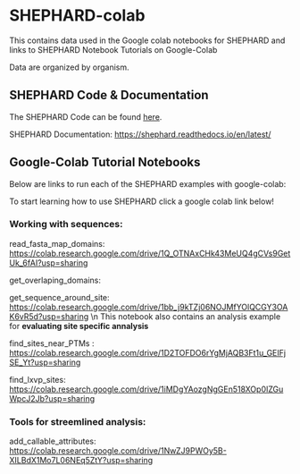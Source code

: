 # SHEPHARD-colab

This contains data used in the Google colab notebooks for SHEPHARD and links to SHEPHARD Notebook Tutorials on Google-Colab

Data are organized by organism. 


## SHEPHARD Code & Documentation
The SHEPHARD Code can be found [here](https://github.com/holehouse-lab/shephard).

SHEPHARD Documentation: https://shephard.readthedocs.io/en/latest/

## Google-Colab Tutorial Notebooks 
Below are links to run each of the SHEPHARD examples with google-colab:

To start learning how to use SHEPHARD click a google colab link below!

### Working with sequences:

read_fasta_map_domains: https://colab.research.google.com/drive/1Q_OTNAxCHk43MeUQ4gCVs9GetUk_6fAI?usp=sharing 

get_overlaping_domains:

get_sequence_around_site: https://colab.research.google.com/drive/1bb_j9kTZj06NOJMfYOlQCGY3OAK6vR5d?usp=sharing 
\n This notebook also contains an analysis example for **evaluating site specific annalysis**

find_sites_near_PTMs : https://colab.research.google.com/drive/1D2TOFDO6rYgMjAQB3Ft1u_GEIFjSE_Yt?usp=sharing

find_lxvp_sites: https://colab.research.google.com/drive/1iMDgYAozgNgGEn518XOp0IZGuWpcJ2Jb?usp=sharing

### Tools for streemlined analysis:

add_callable_attributes: https://colab.research.google.com/drive/1NwZJ9PWOy5B-XILBdX1Mo7L06NEq5ZtY?usp=sharing
